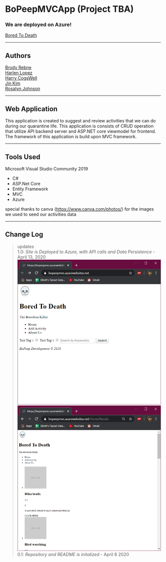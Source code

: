 # BoPeepMVCApp (Project TBA)



### We are deployed on Azure!

[Bored To Death](https://bopeepmvc.azurewebsites.net/)

---

## Authors

[Brody Rebne](https://github.com/brody-rebne)  
[Harlen Lopez](https://github.com/harlenlopez)  
[Harry CogsWell](https://github.com/HCoggers)  
[Jin Kim](https://github.com/jinwoov)  
[Rosalyn Johnson](https://github.com/rosbobos)

---

## Web Application

This application is created to suggest and review activities that we can do during our quarantine life. This application is consists of CRUD operation that utilize API backend server and ASP.NET core viewmodel for frontend. The framework of this application is build upon MVC framework. 

---

## Tools Used
Microsoft Visual Studio Community 2019

- C#
- ASP.Net Core
- Entity Framework
- MVC
- Azure

special thanks to canva (https://www.canva.com/photos/) for the images we used to seed our activities data

---

## **Change Log**  
> updates  
1.0: *Site is Deployed to Azure, with API calls and Data Persistence* - April 13, 2020
![v1.0 Index](assets/Indexv1.0.PNG)
![v1.0 Results](assets/Resultsv1.0.PNG)  
0.1: *Repository and README is initalized* - April 8 2020  
